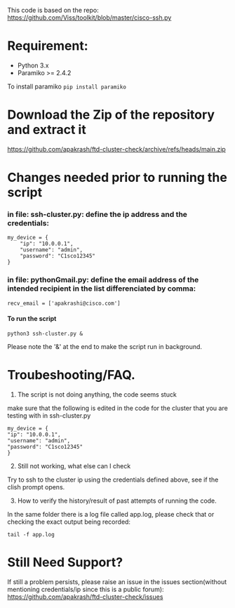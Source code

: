 This code is based on the repo: https://github.com/Viss/toolkit/blob/master/cisco-ssh.py

# Requirement:
- Python 3.x
- Paramiko >= 2.4.2

To install paramiko
```pip install paramiko```

# Download the Zip of the repository and extract it
https://github.com/apakrash/ftd-cluster-check/archive/refs/heads/main.zip

# Changes needed prior to running the script

### in file: ssh-cluster.py: define the ip address and the credentials:
```
my_device = {
    "ip": "10.0.0.1",
    "username": "admin",
    "password": "C1sco12345"
}
```
### in file: pythonGmail.py: define the email address of the intended recipient in the list differenciated by comma: 

```
recv_email = ['apakrashi@cisco.com']
```


#### To run the script

```
python3 ssh-cluster.py &
```
Please note the '&' at the end to make the script run in background.

# Troubeshooting/FAQ.

1. The script is not doing anything, the code seems stuck

make sure that the following is edited in the code for the cluster that you are testing with in ssh-cluster.py
```
my_device = {
"ip": "10.0.0.1",
"username": "admin",
"password": "C1sco12345"
}
```
2. Still not working, what else can I check

Try to ssh to the cluster ip using the credentials defined above, see if the clish prompt opens.

3. How to verify the history/result of past attempts of running the code.

In the same folder there is a log file called app.log, please check that or checking the exact output being recorded:

```
tail -f app.log
```

# Still Need Support?

If still a problem persists, please raise an issue in the issues section(without mentioning credentials/ip since this is a public forum): https://github.com/apakrash/ftd-cluster-check/issues









